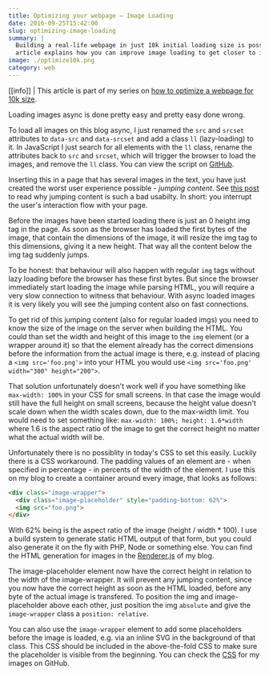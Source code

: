 ```yaml
---
title: Optimizing your webpage — Image Loading
date: 2016-09-25T15:42:00
slug: optimizing-image-loading
summary: |
  Building a real-life webpage in just 10k initial loading size is possible and this
  article explains how you can improve image loading to get closer to it.
image: ./optimize10k.png
category: web
---
```


[[info]]
| This article is part of my series on [how to optimize a webpage for 10k size](/optimizing-your-webpage-for-10k).

Loading images async is done pretty easy and pretty easy done wrong.

To load all images on this blog async, I just renamed the `src` and `srcset` attributes to `data-src`
and `data-srcset` and add a class `ll` (lazy-loading) to it. In JavaScript
I just search for all elements with the `ll` class, rename the attributes
back to `src` and `srcset`, which will trigger the browser to load the images, and
remove the `ll` class. You can view the script on [GitHub](https://github.com/timroes/www.timroes.de/blob/master/src/scripts/lazyload.js).

Inserting this in a page that has several images in the text, you have just created
the worst user experience possible - *jumping content*. See [this post](/optimizing-your-webpage-for-10k)
to read why jumping content is such a bad usabilty. In short: you interrupt the
user's interaction flow with your page.

Before the images have been started loading there is just an 0 height img tag in the
page. As soon as the browser has loaded the first bytes of the image, that contain
the dimensions of the image, it will resize the img tag to this dimensions, giving
it a new height. That way all the content below the img tag suddenly jumps.

To be honest: that behaviour will also happen with regular `img` tags without lazy
loading before the browser has these first bytes. But since the browser immediately
start loading the image while parsing HTML, you will require a very slow connection
to witness that behaviour. With async loaded images it is very likely you will see
the jumping content also on fast connections.

To get rid of this jumping content (also for regular loaded imgs) you need to know
the size of the image on the server when building the HTML. You could than set the
width and height of this image to the `img` element (or a wrapper around it) so that
the element already has the correct dimensions before the information from the actual
image is there, e.g. instead of placing a `<img src='foo.png'>` into your HTML
you would use `<img src='foo.png' width="300" height="200">`.

That solution unfortunately doesn't work well if you have something like
`max-width: 100%` in your CSS for small screens. In that case the image would
still have the full height on small screens, because the height value doesn't scale down
when the width scales down, due to the max-width limit. You would need to set
something like: `max-width: 100%; height: 1.6*width` where 1.6 is the aspect ratio
of the image to get the correct height no matter what the actual width will be.

Unfortunately there is no possiblity in today's CSS to set this easily. Luckily there is
a CSS workaround. The padding values of an element are - when specified in percentage - in
percents of the width of the element. I use this on my blog to create a container
around every image, that looks as follows:

```html
<div class="image-wrapper">
  <div class="image-placeholder" style="padding-bottom: 62%">
  <img src="foo.png">
</div>
```

With 62% being is the aspect ratio of the image (height / width * 100). I use a build
system to generate static HTML output of that form, but you could also generate it on the
fly with PHP, Node or something else. You can find the HTML generation for images
in the [Renderer.js](https://github.com/timroes/www.timroes.de/blob/master/gulp/rendering/Renderer.js#L159)
of my blog.

The image-placeholder element now have the correct
height in relation to the width of the image-wrapper. It will prevent any jumping content,
since you now have the correct height as soon as the HTML loaded, before any byte of the actual
image is transfered. To position the img and image-placeholder above each other, just position
the img `absolute` and give the `image-wrapper` class a `position: relative`.

You can also use the `image-wrapper` element to add some placeholders before the image
is loaded, e.g. via an inline SVG in the background of that class. This CSS should
be included in the above-the-fold CSS to make sure the placeholder is visible from
the beginning. You can check the [CSS](https://github.com/timroes/www.timroes.de/blob/721b486d8d2cbc6a6a1530d7fc8b4b7d5c8f689e/src/styles/atf/_content.less#L96)
for my images on GitHub.
